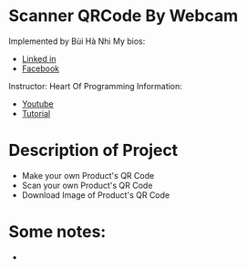 # Scanner QRCode By Webcam
Implemented by Bùi Hà Nhi
My bios: 

- [Linked in](https://www.linkedin.com/in/buihanhi)
- [Facebook](https://www.facebook.com/bhanih)

Instructor: Heart Of Programming
Information: 

- [Youtube](https://www.youtube.com/channel/UC3FKpg17P8KElEgsnyglToQ)
- [Tutorial](https://www.youtube.com/watch?v=7Ntot5ClGIY)

# Description of Project
- Make your own Product's QR Code
- Scan your own Product's QR Code
- Download Image of Product's QR Code

# Some notes:
- 